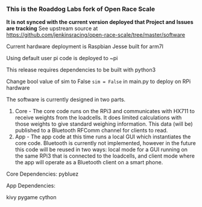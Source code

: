 ### This is the Roaddog Labs fork of Open Race Scale
**It is not synced with the current version deployed that Project and Issues are tracking**
See upstream source at https://github.com/jenkinsracing/open-race-scale/tree/master/software

Current hardware deployment is Raspbian Jesse built for arm7l

Using default user pi code is deployed to ~pi

This release requires dependencies to be built with python3

Change bool value of sim to False  `sim = False` in main.py to deploy on RPi hardware


The software is currently designed in two parts.  
1. Core - The core code runs on the RPi3 and communicates with HX711 to receive weights from the loadcells. It does limited calculations with those weights to give standard weighing information. This data (will be) published to a Bluetooth RFComm channel for clients to read.
2. App - The app code at this time runs a local GUI which instantiates the core code. Bluetooth is currently not implemented, however in the future this code will be reused in two ways: local mode for a GUI running on the same RPi3 that is connected to the loadcells, and client mode where the app will operate as a Bluetooth client on a smart phone.  
  
  
Core Dependencies: 
pybluez

  
App Dependencies: 

kivy
pygame
cython  
  
  
